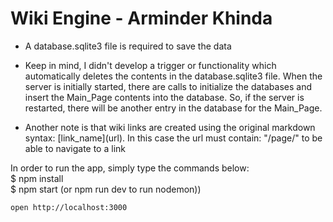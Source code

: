 # Wiki Engine - Arminder Khinda

* A database.sqlite3 file is required to save the data

* Keep in mind, I didn't develop a trigger or functionality which automatically deletes the contents in the database.sqlite3 file. When the server is initially started, there are calls to initialize the databases and insert the Main_Page contents into the database. So, if the server is restarted, there will be another entry in the database for the Main_Page.

* Another note is that wiki links are created using the original markdown syntax: \[link_name\](url). In this case the url must contain: "/page/" to be able to navigate to a link

In order to run the app, simply type the commands below:\
    $ npm install\
    $ npm start (or npm run dev to run nodemon))
    
    open http://localhost:3000
